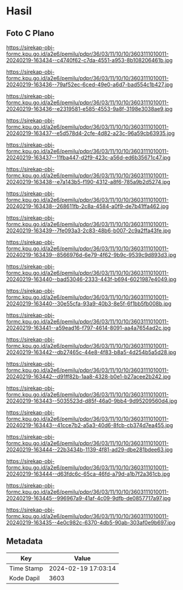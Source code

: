 # Hasil

## Foto C Plano

https://sirekap-obj-formc.kpu.go.id/a2e6/pemilu/pdpr/36/03/11/10/10/3603111010011-20240219-163434--c4740f62-c7da-4551-a953-8b108206461b.jpg

https://sirekap-obj-formc.kpu.go.id/a2e6/pemilu/pdpr/36/03/11/10/10/3603111010011-20240219-163436--79af52ec-6ced-49e0-a6d7-bad554c1b427.jpg

https://sirekap-obj-formc.kpu.go.id/a2e6/pemilu/pdpr/36/03/11/10/10/3603111010011-20240219-163436--e2319581-e585-4553-9a8f-3198e3038ae9.jpg

https://sirekap-obj-formc.kpu.go.id/a2e6/pemilu/pdpr/36/03/11/10/10/3603111010011-20240219-163437--e5d578d4-2cfe-4d82-a23c-96a59cb63935.jpg

https://sirekap-obj-formc.kpu.go.id/a2e6/pemilu/pdpr/36/03/11/10/10/3603111010011-20240219-163437--11fba447-d2f9-423c-a56d-ed6b35671c47.jpg

https://sirekap-obj-formc.kpu.go.id/a2e6/pemilu/pdpr/36/03/11/10/10/3603111010011-20240219-163438--e7a143b5-f190-4312-a8f6-785a9b2d5274.jpg

https://sirekap-obj-formc.kpu.go.id/a2e6/pemilu/pdpr/36/03/11/10/10/3603111010011-20240219-163438--268611fb-2c8a-4584-a0f9-de7b41ffa462.jpg

https://sirekap-obj-formc.kpu.go.id/a2e6/pemilu/pdpr/36/03/11/10/10/3603111010011-20240219-163439--7fe093a3-2c83-48b6-b007-2c9a2ffa43fe.jpg

https://sirekap-obj-formc.kpu.go.id/a2e6/pemilu/pdpr/36/03/11/10/10/3603111010011-20240219-163439--8566976d-6e79-4f62-9b9c-9539c9d893d3.jpg

https://sirekap-obj-formc.kpu.go.id/a2e6/pemilu/pdpr/36/03/11/10/10/3603111010011-20240219-163440--bad53046-2333-443f-b694-6021987e4049.jpg

https://sirekap-obj-formc.kpu.go.id/a2e6/pemilu/pdpr/36/03/11/10/10/3603111010011-20240219-163440--30e55cfa-93a9-40b3-8e5f-6f1bb5fb008b.jpg

https://sirekap-obj-formc.kpu.go.id/a2e6/pemilu/pdpr/36/03/11/10/10/3603111010011-20240219-163441--a59ead16-f797-4614-8091-aa4a7654ad2c.jpg

https://sirekap-obj-formc.kpu.go.id/a2e6/pemilu/pdpr/36/03/11/10/10/3603111010011-20240219-163442--db27465c-44e8-4f83-b8a5-4d254b5a5d28.jpg

https://sirekap-obj-formc.kpu.go.id/a2e6/pemilu/pdpr/36/03/11/10/10/3603111010011-20240219-163442--d91ff82b-1aa8-4328-b0e1-b27acee2b242.jpg

https://sirekap-obj-formc.kpu.go.id/a2e6/pemilu/pdpr/36/03/11/10/10/3603111010011-20240219-163443--5035523d-d85f-46a0-9bb4-9d95209560d4.jpg

https://sirekap-obj-formc.kpu.go.id/a2e6/pemilu/pdpr/36/03/11/10/10/3603111010011-20240219-163443--41cce7b2-a5a3-40d6-8fcb-cb374d7ea455.jpg

https://sirekap-obj-formc.kpu.go.id/a2e6/pemilu/pdpr/36/03/11/10/10/3603111010011-20240219-163444--22b3434b-1139-4f81-ad29-dbe281bdee63.jpg

https://sirekap-obj-formc.kpu.go.id/a2e6/pemilu/pdpr/36/03/11/10/10/3603111010011-20240219-163444--d63fdc6c-65ca-46fd-a79d-a1b7f2a361cb.jpg

https://sirekap-obj-formc.kpu.go.id/a2e6/pemilu/pdpr/36/03/11/10/10/3603111010011-20240219-163445--996967a9-41af-4c09-9dfb-de0857717a97.jpg

https://sirekap-obj-formc.kpu.go.id/a2e6/pemilu/pdpr/36/03/11/10/10/3603111010011-20240219-163435--4e0c982c-6370-4db5-90ab-303af0e9b697.jpg


## Metadata

| Key        | Value               |
| ---------- | ------------------- |
| Time Stamp | 2024-02-19 17:03:14 |
| Kode Dapil | 3603                |



